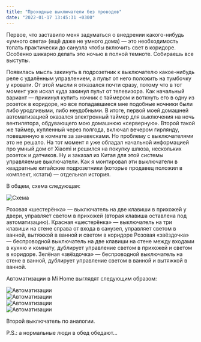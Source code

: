 ```yaml
---
title: "Проходные выключатели без проводов"
date: "2022-01-17 13:45:31 +0300"
---
```


Первое, что заставило меня задуматься о внедрении какого-нибудь «умного света» (ещё даже не умного дома) — это необходимость топать практически до санузла чтобы включить свет в коридоре. Особенно шикарно делать это ночью в полной темноте. Собираешь все выступы.

Появилась мысль закинуть в подрозетник к выключателю какое-нибудь реле с удалённым управлением, а пульт от него положить на тумбочку у кровати. От этой мысли я отказался почти сразу, потому что в тот момент уже искал куда закинул пульт от телевизора. Как начальный вариант — прикинул купить ночник с таймером и воткнуть его в одну из розеток в коридоре, но все попадавшиеся мне подобные ночники были либо уродливыми, либо неудобными. В итоге, первой моей домашней автоматизацией оказался электронный таймер для выключения на ночь вентилятора, обдувающего мою домашнюю «серверную». Второй такой же таймер, купленный через полгода, включал вечером гирлянду, повешенную в комнате за занавесками. Но проблему с выключателями это не решало. На тот момент я уже обладал начальной информацией про умный дом от Xiaomi и решился на покупку шлюза, нескольких розеток и датчиков. Ну и заказал из Китая для этой системы управляемые выключатели. Как я монтировал эти выключатели в квадратные китайские подрозетники (которые продавец положил в комплект, кстати) — отдельная история.

В общем, схема следующая:

![Схема](/assets/2022/01/Prohodnye-vyklYu-chateli-1.png)

Розовая «шестерёнка» — выключатель на две клавиши в прихожей у двери, управляет светом в прихожей (вторая клавиша оставлена под автоматизацию). Красная «шестерёнка» — выключатель на три клавиши на стене справа от входа в санузел, управляет светом в ванной, вытяжкой в ванной и светом в коридоре Розовая «звёздочка» — беспроводной выключатель на две клавиши на стене между входами в кухню и комнату, дублирует управление светом в прихожей и светом в коридоре. Зелёная «звёздочка» — беспроводной выключатель на стене в ванной, дублирует управление светом в ванной и вытяжкой в ванной.

Автоматизации в Mi Home выглядят следующим образом:

![Автоматизации](/assets/2022/01/Screenshot_20220117-132912_Mi-Home.jpg)  
![Автоматизации](/assets/2022/01/Screenshot_20220117-132952_Mi-Home.jpg)  
![Автоматизации](/assets/2022/01/Screenshot_20220117-133000_Mi-Home.jpg)  
![Автоматизации](/assets/2022/01/Screenshot_20220117-133009_Mi-Home.jpg)  

Второй выключатель по аналогии.

P.S.: а нормальные люди в обед обедают…
